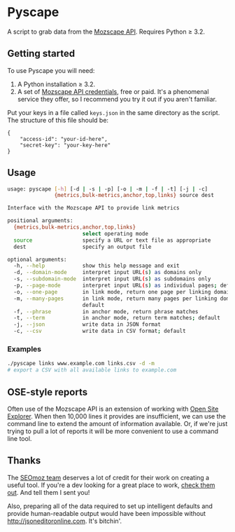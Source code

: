 # Pyscape

A script to grab data from the [Mozscape 
API](http://apiwiki.seomoz.org/). Requires Python &ge; 3.2.

## Getting started

To use Pyscape you will need:

1. A Python installation &ge; 3.2.
2. A set of [Mozscape API 
   credentials](http://apiwiki.seomoz.org/create-and-manage-your-account), 
   free or paid. It's a phenomenal service they offer, so 
   I recommend you try it out if you aren't familiar.

Put your keys in a file called `keys.json` in the same directory 
as the script. The structure of this file should be:

```
{
    "access-id": "your-id-here",
    "secret-key": "your-key-here"
}
```

## Usage


```bash
usage: pyscape [-h] [-d | -s | -p] [-o | -m | -f | -t] [-j | -c]
               {metrics,bulk-metrics,anchor,top,links} source dest

Interface with the Mozscape API to provide link metrics

positional arguments:
  {metrics,bulk-metrics,anchor,top,links}
                        select operating mode
  source                specify a URL or text file as appropriate
  dest                  specify an output file

optional arguments:
  -h, --help            show this help message and exit
  -d, --domain-mode     interpret input URL(s) as domains only
  -s, --subdomain-mode  interpret input URL(s) as subdomains only
  -p, --page-mode       interpret input URL(s) as individual pages; default
  -o, --one-page        in link mode, return one page per linking domain
  -m, --many-pages      in link mode, return many pages per linking domain;
                        default
  -f, --phrase          in anchor mode, return phrase matches
  -t, --term            in anchor mode, return term matches; default
  -j, --json            write data in JSON format
  -c, --csv             write data in CSV format; default
```

### Examples

```bash
./pyscape links www.example.com links.csv -d -m
# export a CSV with all available links to example.com
```

## OSE-style reports

Often use of the Mozscape API is an extension of working with 
[Open Site Explorer](http://www.opensiteexplorer.org/). When then 
10,000 lines it provides are insufficient, we can use the command 
line to extend the amount of information available. Or, if we're 
just trying to pull a lot of reports it will be more convenient to 
use a command line tool.

## Thanks

The [SEOmoz team](http://www.seomoz.org/about/team) deserves a lot 
of credit for their work on creating a useful tool. If you're 
a dev looking for a great place to work, [check them 
out](http://www.seomoz.org/about/jobs). And tell them I sent you!

Also, preparing all of the data required to set up intelligent 
defaults and provide human-readable output would have been 
impossible without http://jsoneditoronline.com. It's bitchin'.
